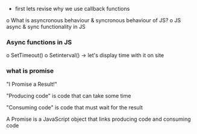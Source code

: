 - first lets revise why we use callback functions

o What is asyncronous behaviour & syncronous behaviour of JS?
o JS async & sync functionality in JS

### Async functions in JS

o SetTimeout()
o Setinterval() -> let's display time with it on site

### what is promise

"I Promise a Result!"

"Producing code" is code that can take some time

"Consuming code" is code that must wait for the result

A Promise is a JavaScript object that links producing code and consuming code
